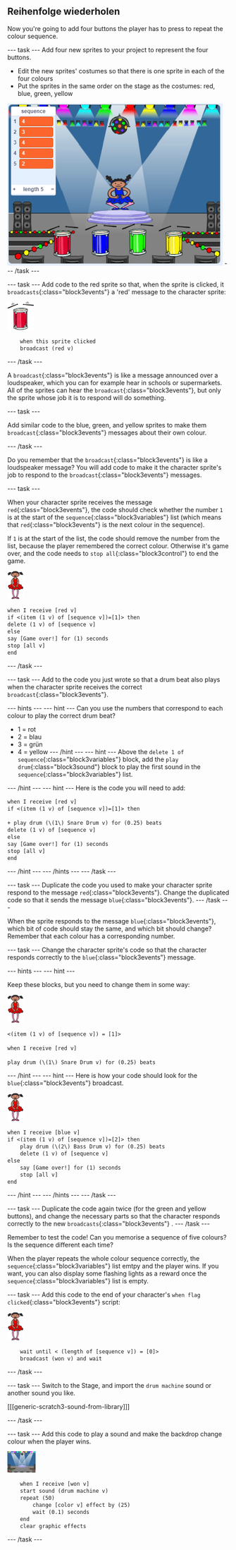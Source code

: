 ## Reihenfolge wiederholen

Now you're going to add four buttons the player has to press to repeat the colour sequence.

\--- task \--- Add four new sprites to your project to represent the four buttons.

+ Edit the new sprites' costumes so that there is one sprite in each of the four colours
+ Put the sprites in the same order on the stage as the costumes: red, blue, green, yellow

![Screenshot](images/colour-drums.png) \--- /task \---

\--- task \--- Add code to the red sprite so that, when the sprite is clicked, it `broadcasts`{:class="block3events"} a 'red' message to the character sprite:

![red-drum](images/red_drum.png)

```blocks3
    when this sprite clicked
    broadcast (red v)
```

\--- /task \---

A `broadcast`{:class="block3events"} is like a message announced over a loudspeaker, which you can for example hear in schools or supermarkets. All of the sprites can hear the `broadcast`{:class="block3events"}, but only the sprite whose job it is to respond will do something.

\--- task \---

Add similar code to the blue, green, and yellow sprites to make them `broadcast`{:class="block3events"} messages about their own colour.

\--- /task \---

Do you remember that the `broadcast`{:class="block3events"} is like a loudspeaker message? You will add code to make it the character sprite's job to respond to the `broadcast`{:class="block3events"} messages.

\--- task \---

When your character sprite receives the message `red`{:class="block3events"}, the code should check whether the number `1` is at the start of the `sequence`{:class="block3variables"} list (which means that `red`{:class="block3events"} is the next colour in the sequence).

If `1` is at the start of the list, the code should remove the number from the list, because the player remembered the correct colour. Otherwise it's game over, and the code needs to `stop all`{:class="block3control"} to end the game.

![ballerina](images/ballerina.png)

```blocks3
when I receive [red v]
if <(item (1 v) of [sequence v])=[1]> then
delete (1 v) of [sequence v]
else
say [Game over!] for (1) seconds
stop [all v]
end
```

\--- /task \---

\--- task \--- Add to the code you just wrote so that a drum beat also plays when the character sprite receives the correct `broadcast`{:class="block3events"}.

\--- hints \--- \--- hint \--- Can you use the numbers that correspond to each colour to play the correct drum beat?

+ 1 = rot
+ 2 = blau
+ 3 = grün
+ 4 = yellow \--- /hint \--- \--- hint \--- Above the `delete 1 of sequence`{:class="block3variables"} block, add the `play drum`{:class="block3sound"} block to play the first sound in the `sequence`{:class="block3variables"} list.

\--- /hint \--- \--- hint \--- Here is the code you will need to add:

```blocks3
when I receive [red v]
if <(item (1 v) of [sequence v])=[1]> then

+ play drum (\(1\) Snare Drum v) for (0.25) beats
delete (1 v) of [sequence v]
else
say [Game over!] for (1) seconds
stop [all v]
end

```

\--- /hint \--- \--- /hints \--- \--- /task \---

\--- task \--- Duplicate the code you used to make your character sprite respond to the message `red`{:class="block3events"}. Change the duplicated code so that it sends the message `blue`{:class="block3events"}. \--- /task \---

When the sprite responds to the message `blue`{:class="block3events"}, which bit of code should stay the same, and which bit should change? Remember that each colour has a corresponding number.

\--- task \--- Change the character sprite's code so that the character responds correctly to the `blue`{:class="block3events"} message.

\--- hints \--- \--- hint \---

Keep these blocks, but you need to change them in some way:

![ballerina](images/ballerina.png)

```blocks3
<(item (1 v) of [sequence v]) = [1]>

when I receive [red v]

play drum (\(1\) Snare Drum v) for (0.25) beats
```

\--- /hint \--- \--- hint \--- Here is how your code should look for the `blue`{:class="block3events"} broadcast.

![ballerina](images/ballerina.png)

```blocks3
when I receive [blue v]
if <(item (1 v) of [sequence v])=[2]> then
    play drum (\(2\) Bass Drum v) for (0.25) beats
    delete (1 v) of [sequence v]
else
    say [Game over!] for (1) seconds
    stop [all v]
end
```

\--- /hint \--- \--- /hints \--- \--- /task \---

\--- task \--- Duplicate the code again twice (for the green and yellow buttons), and change the necessary parts so that the character responds correctly to the new `broadcasts`{:class="block3events"} . \--- /task \---

Remember to test the code! Can you memorise a sequence of five colours? Is the sequence different each time?

When the player repeats the whole colour sequence correctly, the `sequence`{:class="block3variables"} list emtpy and the player wins. If you want, you can also display some flashing lights as a reward once the `sequence`{:class="block3variables"} list is empty.

\--- task \--- Add this code to the end of your character's `when flag clicked`{:class="block3events"} script:

![ballerina](images/ballerina.png)

```blocks3
    wait until < (length of [sequence v]) = [0]>
    broadcast (won v) and wait
```

\--- /task \---

\--- task \--- Switch to the Stage, and import the `drum machine` sound or another sound you like.

[[[generic-scratch3-sound-from-library]]]

\--- /task \---

\--- task \--- Add this code to play a sound and make the backdrop change colour when the player wins.

![ballerina](images/stage.png)

```blocks3
    when I receive [won v]
    start sound (drum machine v)
    repeat (50)
        change [color v] effect by (25)
        wait (0.1) seconds
    end
    clear graphic effects
```

\--- /task \---